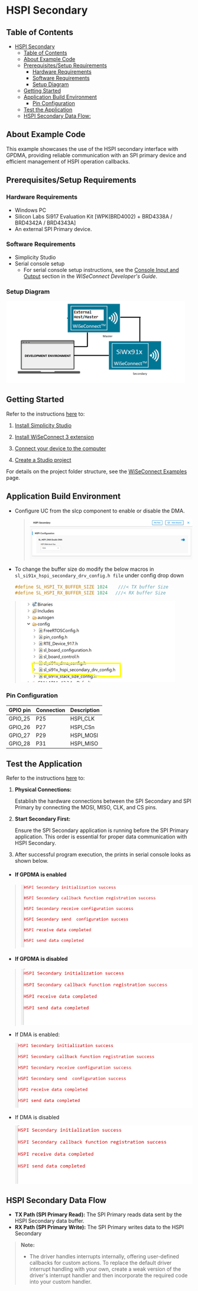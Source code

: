 # HSPI Secondary

## Table of Contents

- [HSPI Secondary](#hspi-secondary)
  - [Table of Contents](#table-of-contents)
  - [About Example Code](#about-example-code)
  - [Prerequisites/Setup Requirements](#prerequisitessetup-requirements)
    - [Hardware Requirements](#hardware-requirements)
    - [Software Requirements](#software-requirements)
    - [Setup Diagram](#setup-diagram)
  - [Getting Started](#getting-started)
  - [Application Build Environment](#application-build-environment)
    - [Pin Configuration](#pin-configuration)
  - [Test the Application](#test-the-application)
  - [HSPI Secondary Data Flow:](#hspi-secondary-data-flow)

## About Example Code
This example showcases the use of the HSPI secondary interface with GPDMA, providing reliable communication with an SPI primary device and efficient management of HSPI operation callbacks.

## Prerequisites/Setup Requirements

### Hardware Requirements

- Windows PC
- Silicon Labs Si917 Evaluation Kit [WPK(BRD4002) + BRD4338A / BRD4342A / BRD4343A]
- An external SPI Primary device.

### Software Requirements

- Simplicity Studio
- Serial console setup
  - For serial console setup instructions, see the [Console Input and Output](https://docs.silabs.com/wiseconnect/latest/wiseconnect-developers-guide-developing-for-silabs-hosts/#console-input-and-output) section in the *WiSeConnect Developer's Guide*.

### Setup Diagram

![Figure: setupdiagram](resources/readme/setupdiagram.png)

## Getting Started

Refer to the instructions [here](https://docs.silabs.com/wiseconnect/latest/wiseconnect-getting-started/) to:

1. [Install Simplicity Studio](https://docs.silabs.com/wiseconnect/latest/wiseconnect-developers-guide-developing-for-silabs-hosts/#install-simplicity-studio)

2. [Install WiSeConnect 3 extension](https://docs.silabs.com/wiseconnect/latest/wiseconnect-developers-guide-developing-for-silabs-hosts/#install-the-wi-se-connect-3-extension)
3. [Connect your device to the computer](https://docs.silabs.com/wiseconnect/latest/wiseconnect-developers-guide-developing-for-silabs-hosts/#connect-si-wx91x-to-computer)
4. [Create a Studio project](https://docs.silabs.com/wiseconnect/latest/wiseconnect-developers-guide-developing-for-silabs-hosts/#create-a-project)

For details on the project folder structure, see the [WiSeConnect Examples](https://docs.silabs.com/wiseconnect/latest/wiseconnect-examples/#example-folder-structure) page.

## Application Build Environment

- Configure UC from the slcp component to enable or disable the DMA.

  >![Figure: hspi_secondary_uc](resources/uc_screen/hspi_secondary_uc.png)
 - To change the buffer size do modify the below macros in `sl_si91x_hspi_secondary_drv_config.h file`  under config drop down
  
      ```c
      #define SL_HSPI_TX_BUFFER_SIZE 1024    ///< TX buffer Size
      #define SL_HSPI_RX_BUFFER_SIZE 1024   ///< RX buffer Size
      ```
  >![Figure: hspi_buffer_size_config](resources/readme/hspi_buffer_size_config.png)
### Pin Configuration

| GPIO pin  |  Connection |  Description|
|---  | ---  | --- |
|GPIO_25   | P25 | HSPI_CLK|
|GPIO_26   | P27 | HSPI_CSn |
|GPIO_27   | P29 | HSPI_MOSI |
|GPIO_28   | P31 | HSPI_MISO |

## Test the Application

Refer to the instructions [here](https://docs.silabs.com/wiseconnect/latest/wiseconnect-getting-started/) to:

1. **Physical Connections:**

   Establish the hardware connections between the SPI Secondary and SPI Primary by connecting the MOSI, MISO, CLK, and CS pins.

2. **Start Secondary First:**

    Ensure the SPI Secondary application is running before the SPI Primary application. This order is essential for proper data communication with  HSPI Secondary.

3. After successful program execution, the prints in serial console looks as shown below.   
   
  - ####  If GPDMA is enabled
  >![Figure: output_hspi_secondary](resources/readme/output_hspi_secondary.png)

  - ####  If GPDMA is disabled
  >![Figure: output_hspi_secondary_blocking](resources/readme/output_hspi_secondary_blocking.png) 

   - If DMA is enabled:

     ![Figure: Introduction](resources/readme/output_hspi_secondary.PNG)

   - If DMA is disabled

     ![Figure: Introduction](resources/readme/output_hspi_secondary_blocking.PNG)

## HSPI Secondary Data Flow

- **TX Path (SPI Primary Read):**
   The SPI Primary reads data sent by the HSPI Secondary data buffer.
- **RX Path (SPI Primary Write):**
The SPI Primary writes data to the HSPI Secondary

> **Note:**
>
> - The driver handles interrupts internally, offering user-defined callbacks for custom actions. To replace the default driver interrupt handling with your own, create a weak version of the driver's interrupt handler and then incorporate the required code into your custom handler.
